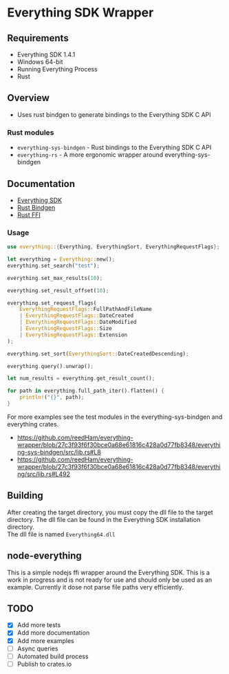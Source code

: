 # Everything SDK Wrapper

## Requirements
- Everything SDK 1.4.1 
- Windows 64-bit
- Running Everything Process
- Rust

## Overview
- Uses rust bindgen to generate bindings to the Everything SDK C API

### Rust modules
- `everything-sys-bindgen` - Rust bindings to the Everything SDK C API
- `everything-rs` - A more ergonomic wrapper around everything-sys-bindgen

## Documentation
- [Everything SDK](https://www.voidtools.com/support/everything/sdk/)
- [Rust Bindgen](https://rust-lang.github.io/rust-bindgen/)
- [Rust FFI](https://doc.rust-lang.org/nomicon/ffi.html)

### Usage
```rust
use everything::{Everything, EverythingSort, EverythingRequestFlags};

let everything = Everything::new();
everything.set_search("test");

everything.set_max_results(10);

everything.set_result_offset(10);

everything.set_request_flags(
    EverythingRequestFlags::FullPathAndFileName
    | EverythingRequestFlags::DateCreated
    | EverythingRequestFlags::DateModified
    | EverythingRequestFlags::Size
    | EverythingRequestFlags::Extension
);

everything.set_sort(EverythingSort::DateCreatedDescending);

everything.query().unwrap();

let num_results = everything.get_result_count();

for path in everything.full_path_iter().flatten() {
    println!("{}", path);
}

```

For more examples see the test modules in the everything-sys-bindgen and everything crates.
- https://github.com/reedHam/everything-wrapper/blob/27c3f93f6f30bce0a68e61816c428a0d77fb8348/everything-sys-bindgen/src/lib.rs#L8
- https://github.com/reedHam/everything-wrapper/blob/27c3f93f6f30bce0a68e61816c428a0d77fb8348/everything/src/lib.rs#L492


## Building
After creating the target directory, you must copy the dll file to the target directory. 
The dll file can be found in the Everything SDK installation directory.  
The dll file is named `Everything64.dll`  

## node-everything
This is a simple nodejs ffi wrapper around the Everything SDK.
This is a work in progress and is not ready for use and should only be used as an example.
Currently it dose not parse file paths very efficiently.

## TODO
- [x] Add more tests
- [x] Add more documentation
- [x] Add more examples
- [ ] Async queries
- [ ] Automated build process
- [ ] Publish to crates.io
